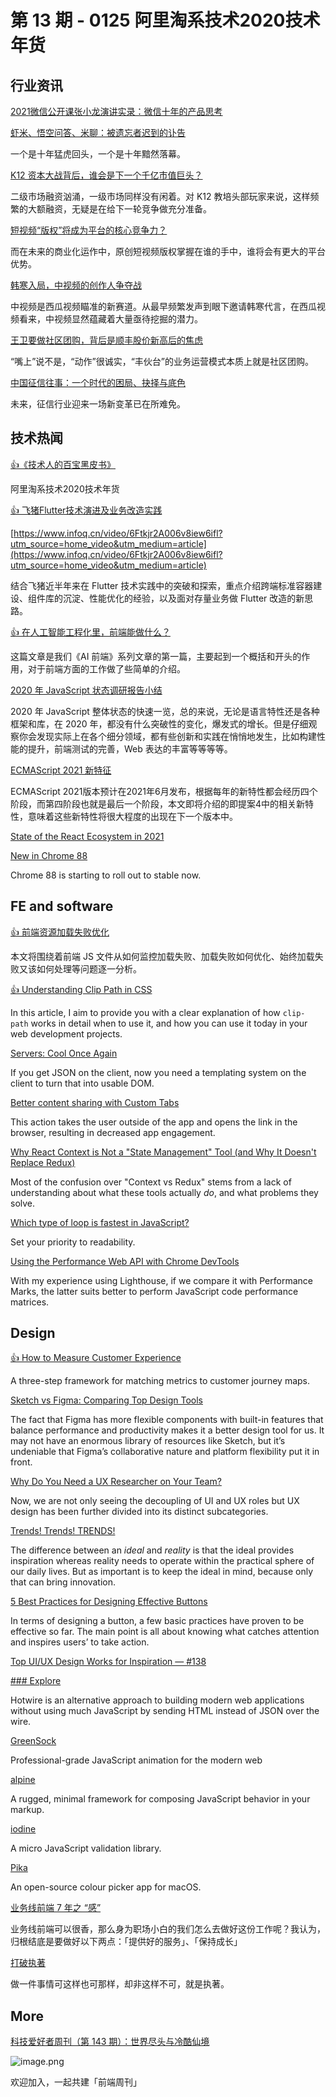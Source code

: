 # 第 13 期 - 0125 阿里淘系技术2020技术年货
## 行业资讯
[2021微信公开课张小龙演讲实录：微信十年的产品思考](http://tech.ifeng.com/c/83AXIiPvEZB)


[虾米、悟空问答、米聊：被遗忘者迟到的讣告](https://36kr.com/p/1066959772406144)

一个是十年猛虎回头，一个是十年黯然落幕。

[K12 资本大战背后，谁会是下一个千亿市值巨头？](https://36kr.com/p/1064434849156993)

二级市场融资汹涌，一级市场同样没有闲着。对 K12 教培头部玩家来说，这样频繁的大额融资，无疑是在给下一轮竞争做充分准备。 

[短视频“版权”将成为平台的核心竞争力？](https://mp.weixin.qq.com/s/PTyoE8shQh0Ltwz640vj0g)

而在未来的商业化运作中，原创短视频版权掌握在谁的手中，谁将会有更大的平台优势。

[韩寒入局，中视频的创作人争夺战](https://mp.weixin.qq.com/s/rFf-Gae2ULIX5WmMDz2bRw)

中视频是西瓜视频瞄准的新赛道。从最早频繁发声到眼下邀请韩寒代言，在西瓜视频看来，中视频显然蕴藏着大量亟待挖掘的潜力。

[王卫要做社区团购，背后是顺丰股价新高后的焦虑](https://36kr.com/p/1066864571862920)

“嘴上”说不是，“动作”很诚实，“丰伙台”的业务运营模式本质上就是社区团购。

[中国征信往事：一个时代的困局、抉择与底色](https://36kr.com/p/1066610198482816)

未来，征信行业迎来一场新变革已在所难免。

## 技术热闻
[👍《技术人的百宝黑皮书》](https://developer.aliyun.com/topic/download?id=1080)

阿里淘系技术2020技术年货

[👍 飞猪Flutter技术演进及业务改造实践](https://mp.weixin.qq.com/s/08EK76jn-zkqS9flbrAbRA)


[https://www.infoq.cn/video/6Ftkjr2A006v8iew6ifl?utm_source=home_video&utm_medium=article](https://www.infoq.cn/video/6Ftkjr2A006v8iew6ifl?utm_source=home_video&utm_medium=article)

结合飞猪近半年来在 Flutter 技术实践中的突破和探索，重点介绍跨端标准容器建设、组件库的沉淀、性能优化的经验，以及面对存量业务做 Flutter 改造的新思路。

[👍 在人工智能工程化里，前端能做什么？](https://mp.weixin.qq.com/s/kI7ze-o5TO1f74QdhMR12g)

这篇文章是我们《AI 前端》系列文章的第一篇，主要起到一个概括和开头的作用，对于前端方面的工作做了些简单的介绍。

[2020 年 JavaScript 状态调研报告小结](https://mp.weixin.qq.com/s/hrs5lR25l6sfJDAfEOTq_Q)

2020 年 JavaScript 整体状态的快速一览，总的来说，无论是语言特性还是各种框架和库，在 2020 年，都没有什么突破性的变化，爆发式的增长。但是仔细观察你会发现实际上在各个细分领域，都有些创新和实践在悄悄地发生，比如构建性能的提升，前端测试的完善，Web 表达的丰富等等等等。

[ECMAScript 2021 新特征](https://jelly.jd.com/article/5febdfbb846cc00148ae36d7)

ECMAScript 2021版本预计在2021年6月发布，根据每年的新特性都会经历四个阶段，而第四阶段也就是最后一个阶段，本文即将介绍的即提案4中的相关新特性，意味着这些新特性将很大程度的出现在下一个版本中。

[State of the React Ecosystem in 2021](https://daveceddia.com/react-ecosystem-overview/)


[New in Chrome 88](https://developer.chrome.com/blog/new-in-chrome-88/)

Chrome 88 is starting to roll out to stable now.

## FE and software
[👍 前端资源加载失败优化](https://mp.weixin.qq.com/s/0JMLZYgNAiyrHmzPBu5rYw)

本文将围绕着前端 JS 文件从如何监控加载失败、加载失败如何优化、始终加载失败又该如何处理等问题逐一分析。

[👍 Understanding Clip Path in CSS](https://ishadeed.com/article/clip-path/)

In this article, I aim to provide you with a clear explanation of how `clip-path` works in detail when to use it, and how you can use it today in your web development projects.

[Servers: Cool Once Again](https://css-tricks.com/servers-cool-once-again/)

If you get JSON on the client, now you need a templating system on the client to turn that into usable DOM.

[Better content sharing with Custom Tabs](https://blog.chromium.org/2021/01/better-content-sharing-with-custom-tabs.html)

This action takes the user outside of the app and opens the link in the browser, resulting in decreased app engagement.

[Why React Context is Not a "State Management" Tool (and Why It Doesn't Replace Redux)](https://blog.isquaredsoftware.com/2021/01/context-redux-differences/)

Most of the confusion over "Context vs Redux" stems from a lack of understanding about what these tools actually _do_, and what problems they solve.

[Which type of loop is fastest in JavaScript?](https://medium.com/javascript-in-plain-english/which-type-of-loop-is-fastest-in-javascript-ec834a0f21b9)

Set your priority to readability.

[Using the Performance Web API with Chrome DevTools](https://blog.bitsrc.io/using-the-performance-web-api-with-chrome-devtools-f4c59564b3d4)

With my experience using Lighthouse, if we compare it with Performance Marks, the latter suits better to perform JavaScript code performance matrices.

## Design
[👍 How to Measure Customer Experience](https://uxmag.com/articles/how-to-measure-customer-experience)

A three-step framework for matching metrics to customer journey maps.

[Sketch vs Figma: Comparing Top Design Tools](https://uxplanet.org/sketch-vs-figma-comparing-top-design-tools-e57a5f03aab9)

The fact that Figma has more flexible components with built-in features that balance performance and productivity makes it a better design tool for us. It may not have an enormous library of resources like Sketch, but it’s undeniable that Figma’s collaborative nature and platform flexibility put it in front.

[Why Do You Need a UX Researcher on Your Team?](https://www.uxpin.com/studio/blog/ux-research-team-benefits/)

Now, we are not only seeing the decoupling of UI and UX roles but UX design has been further divided into its distinct subcategories.

[Trends! Trends! TRENDS!](https://uxplanet.org/trends-trends-trends-experimenting-with-neumorphism-c2c716b4cc2b)

The difference between an _ideal_ and _reality_ is that the ideal provides inspiration whereas reality needs to operate within the practical sphere of our daily lives. But as important is to keep the ideal in mind, because only that can bring innovation.

[5 Best Practices for Designing Effective Buttons](https://uxplanet.org/5-best-practices-for-designing-effective-buttons-71a4a33e6d26)

In terms of designing a button, a few basic practices have proven to be effective so far. The main point is all about knowing what catches attention and inspires users’ to take action.

[Top UI/UX Design Works for Inspiration — #138](https://uxplanet.org/top-ui-ux-design-inspiration-138-90703cf88472)


[### Explore](https://hotwire.dev/)

Hotwire is an alternative approach to building modern web applications without using much JavaScript by sending HTML instead of JSON over the wire.

[GreenSock](https://greensock.com/gsap/)

Professional-grade JavaScript animation for the modern web

[alpine](https://github.com/alpinejs/alpine)

A rugged, minimal framework for composing JavaScript behavior in your markup.

[iodine](https://github.com/mattkingshott/iodine)

A micro JavaScript validation library.

[Pika](https://superhighfives.com/pika)

An open-source colour picker app for macOS.

[业务线前端 7 年之 “感”](https://mp.weixin.qq.com/s/kfKJDzbWKChIkGgjL0-_CQ)

业务线前端可以很香，那么身为职场小白的我们怎么去做好这份工作呢？我认为，归根结底是要做好以下两点：「提供好的服务」、「保持成长」

[打破执著](http://www.zreading.cn/archives/8053.html)

做一件事情可这样也可那样，却非这样不可，就是执著。

## More
[科技爱好者周刊（第 143 期）：世界尽头与冷酷仙境](http://www.ruanyifeng.com/blog/2021/01/weekly-issue-143.html)

![image.png](https://cdn.nlark.com/yuque/0/2020/png/85771/1605930034828-7fc81343-651f-4a15-8465-eebe5a23cf61.png#align=left&display=inline&height=31&margin=%5Bobject%20Object%5D&name=image.png&originHeight=90&originWidth=2186&size=14325&status=done&style=none&width=746)


欢迎加入，一起共建「前端周刊」
